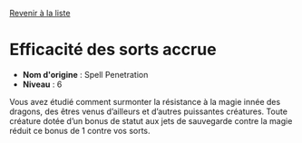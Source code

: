 [Revenir à la liste](..)

# Efficacité des sorts accrue

 * **Nom d'origine** : Spell Penetration
 * **Niveau** : 6


<p>Vous avez étudié comment surmonter la résistance à la magie innée des dragons, des êtres venus d’ailleurs et d’autres puissantes créatures. Toute créature dotée d’un bonus de statut aux jets de sauvegarde contre la magie réduit ce bonus de 1 contre vos sorts.</p>